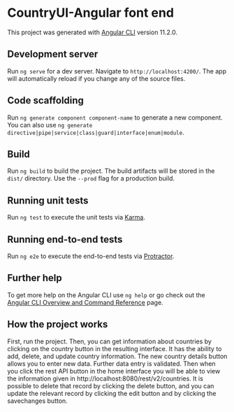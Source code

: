 # CountryUI-Angular font end

This project was generated with [Angular CLI](https://github.com/angular/angular-cli) version 11.2.0.

## Development server

Run `ng serve` for a dev server. Navigate to `http://localhost:4200/`. The app will automatically reload if you change any of the source files.

## Code scaffolding

Run `ng generate component component-name` to generate a new component. You can also use `ng generate directive|pipe|service|class|guard|interface|enum|module`.

## Build

Run `ng build` to build the project. The build artifacts will be stored in the `dist/` directory. Use the `--prod` flag for a production build.

## Running unit tests

Run `ng test` to execute the unit tests via [Karma](https://karma-runner.github.io).

## Running end-to-end tests

Run `ng e2e` to execute the end-to-end tests via [Protractor](http://www.protractortest.org/).

## Further help

To get more help on the Angular CLI use `ng help` or go check out the [Angular CLI Overview and Command Reference](https://angular.io/cli) page.

## How the project works

First, run the project. Then, you can get information about countries by clicking on the country button in the resulting interface. It has the ability to add, delete, and update country information. The new country details button allows you to enter new data. Further data entry is validated. Then when you click the rest API button in the home interface you will be able to view the information given in http://localhost:8080/rest/v2/countries. It is possible to delete that record by clicking the delete button, and you can update the relevant record by clicking the edit button and by clicking the savechanges button.
